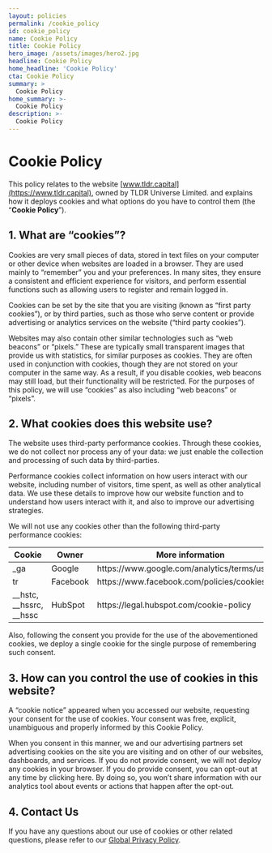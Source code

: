 ```yaml
---
layout: policies
permalink: /cookie_policy
id: cookie_policy
name: Cookie Policy
title: Cookie Policy
hero_image: /assets/images/hero2.jpg
headline: Cookie Policy
home_headline: 'Cookie Policy'
cta: Cookie Policy
summary: >
  Cookie Policy
home_summary: >-
  Cookie Policy
description: >-
  Cookie Policy
---
```


# Cookie Policy

This policy relates to the website [www.tldr.capital](https://www.tldr.capital), owned by TLDR Universe Limited. and explains how it deploys cookies and what options do you have to control them (the “**Cookie Policy**”).

## 1. What are “cookies”?

Cookies are very small pieces of data, stored in text files on your computer or other device when websites are loaded in a browser. They are used mainly to “remember” you and your preferences. In many sites, they ensure a consistent and efficient experience for visitors, and perform essential functions such as allowing users to register and remain logged in.

Cookies can be set by the site that you are visiting (known as “first party cookies”), or by third parties, such as those who serve content or provide advertising or analytics services on the website (“third party cookies”).

Websites may also contain other similar technologies such as “web beacons” or “pixels.” These are typically small transparent images that provide us with statistics, for similar purposes as cookies. They are often used in conjunction with cookies, though they are not stored on your computer in the same way. As a result, if you disable cookies, web beacons may still load, but their functionality will be restricted. For the purposes of this policy, we will use “cookies” as also including “web beacons” or “pixels”.

## 2. What cookies does this website use?

The website uses third-party performance cookies. Through these cookies, we do not collect nor process any of your data: we just enable the collection and processing of such data by third-parties.

Performance cookies collect information on how users interact with our website, including number of visitors, time spent, as well as other analytical data. We use these details to improve how our website function and to understand how users interact with it, and also to improve our advertising strategies.

We will not use any cookies other than the following third-party performance cookies:

<table>
<colgroup>
<col width="33%" />
<col width="33%" />
<col width="33%" />
</colgroup>

<thead>
<tr class="table_header">
<th>Cookie</th>
<th>Owner</th>
<th>More information</th>
</tr>
</thead>
<tbody>

<tr>
<td markdown="span">_ga</td>
<td markdown="span">Google</td>
<td markdown="span">https://www.google.com/analytics/terms/us.html</td>
</tr>
<tr>
<td markdown="span">tr</td>
<td markdown="span">Facebook</td>
<td markdown="span">https://www.facebook.com/policies/cookies/</td>
</tr>
<tr>
<td markdown="span">__hstc, __hssrc, __hssc</td>
<td markdown="span">HubSpot</td>
<td markdown="span">https://legal.hubspot.com/cookie-policy</td>
</tr>
</tbody>
</table>



Also, following the consent you provide for the use of the abovementioned cookies, we deploy a single cookie for the single purpose of remembering such consent.

## 3. How can you control the use of cookies in this website?
A “cookie notice” appeared when you accessed our website, requesting your consent for the use of cookies. Your consent was free, explicit, unambiguous and properly informed by this Cookie Policy.

When you consent in this manner, we and our advertising partners set advertising cookies on the site you are visiting and on other of our websites, dashboards, and services. If you do not provide consent, we will not deploy any cookies in your browser. If you do provide consent, you can opt-out at any time by clicking here. By doing so, you won’t share information with our analytics tool about events or actions that happen after the opt-out.

## 4. Contact Us
If you have any questions about our use of cookies or other related questions, please refer to our [Global Privacy Policy](/privacy_policy).
